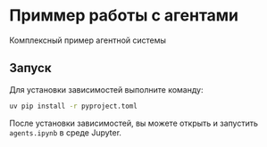 # Приммер работы с агентами
Комплексный пример агентной системы

## Запуск

Для установки зависимостей выполните команду:

```bash
uv pip install -r pyproject.toml
```

После установки зависимостей, вы можете открыть и запустить `agents.ipynb` в среде Jupyter.